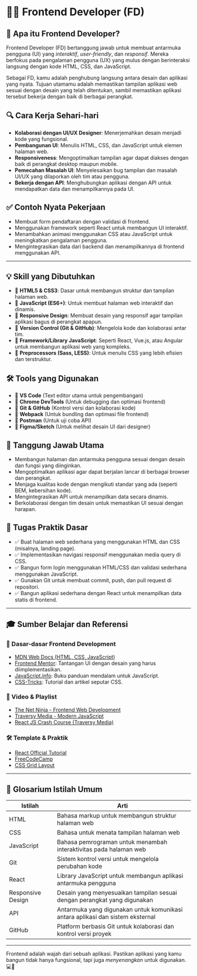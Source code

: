 # 👨‍💻 Frontend Developer (FD)

## 🧠 Apa itu Frontend Developer?
Frontend Developer (FD) bertanggung jawab untuk membuat antarmuka pengguna (UI) yang *interaktif*, *user-friendly*, dan *responsif*. Mereka berfokus pada pengalaman pengguna (UX) yang mulus dengan berinteraksi langsung dengan kode HTML, CSS, dan JavaScript.

Sebagai FD, kamu adalah penghubung langsung antara desain dan aplikasi yang nyata. Tujuan utamamu adalah memastikan tampilan aplikasi web sesuai dengan desain yang telah ditentukan, sambil memastikan aplikasi tersebut bekerja dengan baik di berbagai perangkat.

## 🔍 Cara Kerja Sehari-hari
- **Kolaborasi dengan UI/UX Designer**: Menerjemahkan desain menjadi kode yang fungsional.
- **Pembangunan UI**: Menulis HTML, CSS, dan JavaScript untuk elemen halaman web.
- **Responsiveness**: Mengoptimalkan tampilan agar dapat diakses dengan baik di perangkat desktop maupun mobile.
- **Pemecahan Masalah UI**: Menyelesaikan bug tampilan dan masalah UI/UX yang dilaporkan oleh tim atau pengguna.
- **Bekerja dengan API**: Menghubungkan aplikasi dengan API untuk mendapatkan data dan menampilkannya pada UI.

## ✅ Contoh Nyata Pekerjaan
- Membuat form pendaftaran dengan validasi di frontend.
- Menggunakan framework seperti React untuk membangun UI interaktif.
- Menambahkan animasi menggunakan CSS atau JavaScript untuk meningkatkan pengalaman pengguna.
- Mengintegrasikan data dari backend dan menampilkannya di frontend menggunakan API.

---

## 💡 Skill yang Dibutuhkan
- 📌 **HTML5 & CSS3**: Dasar untuk membangun struktur dan tampilan halaman web.
- 📌 **JavaScript (ES6+)**: Untuk membuat halaman web interaktif dan dinamis.
- 📌 **Responsive Design**: Membuat desain yang responsif agar tampilan aplikasi bagus di perangkat apapun.
- 📌 **Version Control (Git & GitHub)**: Mengelola kode dan kolaborasi antar tim.
- 📌 **Framework/Library JavaScript**: Seperti React, Vue.js, atau Angular untuk membangun aplikasi web yang kompleks.
- 📌 **Preprocessors (Sass, LESS)**: Untuk menulis CSS yang lebih efisien dan terstruktur.

## 🛠 Tools yang Digunakan
- 🔧 **VS Code** (Text editor utama untuk pengembangan)
- 🔧 **Chrome DevTools** (Untuk debugging dan optimasi frontend)
- 🔧 **Git & GitHub** (Kontrol versi dan kolaborasi kode)
- 🔧 **Webpack** (Untuk bundling dan optimasi file frontend)
- 🔧 **Postman** (Untuk uji coba API)
- 🔧 **Figma/Sketch** (Untuk melihat desain UI dari designer)

## 🎯 Tanggung Jawab Utama
- Membangun halaman dan antarmuka pengguna sesuai dengan desain dan fungsi yang diinginkan.
- Mengoptimalkan aplikasi agar dapat berjalan lancar di berbagai browser dan perangkat.
- Menjaga kualitas kode dengan mengikuti standar yang ada (seperti BEM, kebersihan kode).
- Mengintegrasikan API untuk menampilkan data secara dinamis.
- Berkolaborasi dengan tim desain untuk memastikan UI sesuai dengan harapan.

## 🧪 Tugas Praktik Dasar
- ✅ Buat halaman web sederhana yang menggunakan HTML dan CSS (misalnya, landing page).
- ✅ Implementasikan navigasi responsif menggunakan media query di CSS.
- ✅ Bangun form login menggunakan HTML/CSS dan validasi sederhana menggunakan JavaScript.
- ✅ Gunakan Git untuk membuat commit, push, dan pull request di repositori.
- ✅ Bangun aplikasi sederhana dengan React untuk menampilkan data statis di frontend.

---

## 🎓 Sumber Belajar dan Referensi

### 📘 Dasar-dasar Frontend Development
- [MDN Web Docs (HTML, CSS, JavaScript)](https://developer.mozilla.org/en-US/docs/Web)
- [Frontend Mentor](https://www.frontendmentor.io/): Tantangan UI dengan desain yang harus diimplementasikan.
- [JavaScript.info](https://javascript.info/): Buku panduan mendalam untuk JavaScript.
- [CSS-Tricks](https://css-tricks.com/): Tutorial dan artikel seputar CSS.

### 🎥 Video & Playlist
- [The Net Ninja - Frontend Web Development](https://www.youtube.com/watch?v=ZYb4o4cGzZ0)
- [Traversy Media - Modern JavaScript](https://www.youtube.com/watch?v=hdI2bqOjy3c)
- [React JS Crash Course (Traversy Media)](https://www.youtube.com/watch?v=sBws8MSXN7A)

### 🛠 Template & Praktik
- [React Official Tutorial](https://reactjs.org/tutorial/tutorial.html)
- [FreeCodeCamp](https://www.freecodecamp.org/learn/)
- [CSS Grid Layout](https://css-tricks.com/snippets/css/complete-guide-grid/)

---

## 📖 Glosarium Istilah Umum

| Istilah | Arti |
|--------|------|
| HTML | Bahasa markup untuk membangun struktur halaman web |
| CSS | Bahasa untuk menata tampilan halaman web |
| JavaScript | Bahasa pemrograman untuk menambah interaktivitas pada halaman web |
| Git | Sistem kontrol versi untuk mengelola perubahan kode |
| React | Library JavaScript untuk membangun aplikasi antarmuka pengguna |
| Responsive Design | Desain yang menyesuaikan tampilan sesuai dengan perangkat yang digunakan |
| API | Antarmuka yang digunakan untuk komunikasi antara aplikasi dan sistem eksternal |
| GitHub | Platform berbasis Git untuk kolaborasi dan kontrol versi proyek |

---

Frontend adalah wajah dari sebuah aplikasi. Pastikan aplikasi yang kamu bangun tidak hanya fungsional, tapi juga *menyenangkan* untuk digunakan. 💻🎨
